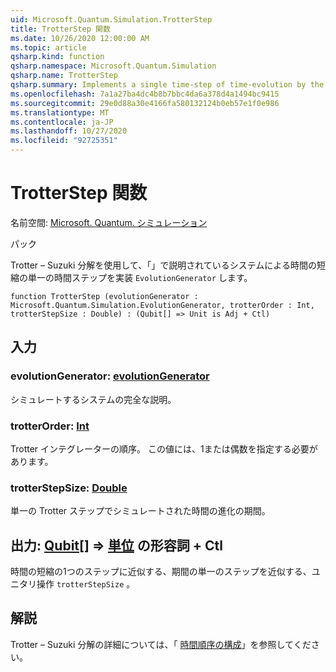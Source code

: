 ```yaml
---
uid: Microsoft.Quantum.Simulation.TrotterStep
title: TrotterStep 関数
ms.date: 10/26/2020 12:00:00 AM
ms.topic: article
qsharp.kind: function
qsharp.namespace: Microsoft.Quantum.Simulation
qsharp.name: TrotterStep
qsharp.summary: Implements a single time-step of time-evolution by the system described in an `EvolutionGenerator` using a Trotter–Suzuki decomposition.
ms.openlocfilehash: 7a1a27ba4dc4b8b7bbc4da6a378d4a1494bc9415
ms.sourcegitcommit: 29e0d88a30e4166fa580132124b0eb57e1f0e986
ms.translationtype: MT
ms.contentlocale: ja-JP
ms.lasthandoff: 10/27/2020
ms.locfileid: "92725351"
---
```

# <a name="trotterstep-function"></a>TrotterStep 関数

名前空間: [Microsoft. Quantum. シミュレーション](xref:Microsoft.Quantum.Simulation)

パック [](https://nuget.org/packages/)


Trotter – Suzuki 分解を使用して、「」で説明されているシステムによる時間の短縮の単一の時間ステップを実装 `EvolutionGenerator` します。

```qsharp
function TrotterStep (evolutionGenerator : Microsoft.Quantum.Simulation.EvolutionGenerator, trotterOrder : Int, trotterStepSize : Double) : (Qubit[] => Unit is Adj + Ctl)
```


## <a name="input"></a>入力

### <a name="evolutiongenerator--evolutiongenerator"></a>evolutionGenerator: [evolutionGenerator](xref:Microsoft.Quantum.Simulation.EvolutionGenerator)

シミュレートするシステムの完全な説明。


### <a name="trotterorder--int"></a>trotterOrder: [Int](xref:microsoft.quantum.lang-ref.int)

Trotter インテグレーターの順序。 この値には、1または偶数を指定する必要があります。


### <a name="trotterstepsize--double"></a>trotterStepSize: [Double](xref:microsoft.quantum.lang-ref.double)

単一の Trotter ステップでシミュレートされた時間の進化の期間。



## <a name="output--qubit--unit-adj--ctl"></a>出力: [Qubit](xref:microsoft.quantum.lang-ref.qubit)[] => [単位](xref:microsoft.quantum.lang-ref.unit) の形容詞 + Ctl

時間の短縮の1つのステップに近似する、期間の単一のステップを近似する、ユニタリ操作 `trotterStepSize` 。

## <a name="remarks"></a>解説

Trotter – Suzuki 分解の詳細については、「 [時間順序の構成](/quantum/libraries/control-flow#time-ordered-composition)」を参照してください。